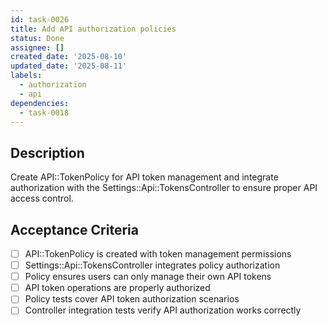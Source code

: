```yaml
---
id: task-0026
title: Add API authorization policies
status: Done
assignee: []
created_date: '2025-08-10'
updated_date: '2025-08-11'
labels:
  - authorization
  - api
dependencies:
  - task-0018
---
```


## Description

Create API::TokenPolicy for API token management and integrate authorization with the Settings::Api::TokensController to ensure proper API access control.

## Acceptance Criteria

- [ ] API::TokenPolicy is created with token management permissions
- [ ] Settings::Api::TokensController integrates policy authorization
- [ ] Policy ensures users can only manage their own API tokens
- [ ] API token operations are properly authorized
- [ ] Policy tests cover API token authorization scenarios
- [ ] Controller integration tests verify API authorization works correctly
